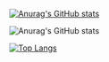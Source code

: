 [![Anurag's GitHub stats](https://github-readme-stats.vercel.app/api?username=cdunku)](https://github.com/anuraghazra/github-readme-stats)



![Anurag's GitHub stats](https://github-readme-stats.vercel.app/api?username=anuraghazra&show_icons=true&theme=transparent)

[![Top Langs](https://github-readme-stats.vercel.app/api/top-langs/?username=cdunku)](https://github.com/anuraghazra/github-readme-stats)